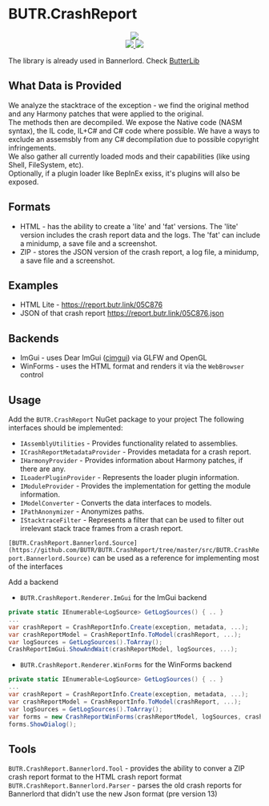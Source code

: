 # BUTR.CrashReport

<p align="center">
  <a href="https://www.nuget.org/packages/BUTR.CrashReport" alt="NuGet BUTR.CrashReport">
    <img src="https://img.shields.io/nuget/v/BUTR.CrashReport?label=NuGet%20BUTR.CrashReport&colorB=blue" />
  </a>
  </br>
  <a href="https://www.nuget.org/packages/BUTR.CrashReport.Renderer.ImGui" alt="NuGet BUTR.CrashReport.Renderer.ImGui">
    <img src="https://img.shields.io/nuget/v/BUTR.CrashReport.Renderer.ImGui?label=NuGet%20BUTR.CrashReport.Renderer.ImGui&colorB=blue" />
  </a>
  <a href="https://www.nuget.org/packages/BUTR.CrashReport.Renderer.WinForms" alt="NuGet BUTR.CrashReport.Renderer.WinForms">
    <img src="https://img.shields.io/nuget/v/BUTR.CrashReport.Renderer.WinForms?label=NuGet%20BUTR.CrashReport.Renderer.WinForms&colorB=blue" />
  </a>
</p>

The library is already used in Bannerlord. Check [ButterLib](https://www.nexusmods.com/mountandblade2bannerlord/mods/2018)

## What Data is Provided
We analyze the stacktrace of the exception - we find the original method and any Harmony patches that were applied to the original.  
The methods then are decompiled. We expose the Native code (NASM syntax), the IL code, IL+C# and C# code where possible. We have a ways to exclude an assemsbly from any C# decompilation due to possible copyright infringements.  
We also gather all currently loaded mods and their capabilities (like using Shell, FileSystem, etc).  
Optionally, if a plugin loader like BepInEx exiss, it's plugins will also be exposed.  

## Formats
* HTML - has the ability to create a 'lite' and 'fat' versions. The 'lite' version includes the crash report data and the logs. The 'fat' can include a minidump, a save file and a screenshot.
* ZIP - stores the JSON version of the crash report, a log file, a minidump, a save file and a screenshot.

## Examples
* HTML Lite - https://report.butr.link/05C876
* JSON of that crash report https://report.butr.link/05C876.json

## Backends
* ImGui - uses Dear ImGui ([cimgui](https://github.com/cimgui/cimgui)) via GLFW and OpenGL
* WinForms - uses the HTML format and renders it via the `WebBrowser` control

## Usage
Add the `BUTR.CrashReport` NuGet package to your project
The following interfaces should be implemented:
* `IAssemblyUtilities` - Provides functionality related to assemblies.
* `ICrashReportMetadataProvider` - Provides metadata for a crash report.
* `IHarmonyProvider` - Provides information about Harmony patches, if there are any.
* `ILoaderPluginProvider` - Represents the loader plugin information.
* `IModuleProvider` - Provides the implementation for getting the module information.
* `IModelConverter` - Converts the data interfaces to models.
* `IPathAnonymizer` - Anonymizes paths.
* `IStacktraceFilter` - Represents a filter that can be used to filter out irrelevant stack trace frames from a crash report.

`[BUTR.CrashReport.Bannerlord.Source](https://github.com/BUTR/BUTR.CrashReport/tree/master/src/BUTR.CrashReport.Bannerlord.Source)` can be used as a reference for implementing most of the interfaces

Add a backend
* `BUTR.CrashReport.Renderer.ImGui` for the ImGui backend
```csharp
private static IEnumerable<LogSource> GetLogSources() { .. }
...
var crashReport = CrashReportInfo.Create(exception, metadata, ...);
var crashReportModel = CrashReportInfo.ToModel(crashReport, ...);
var logSources = GetLogSources().ToArray();
CrashReportImGui.ShowAndWait(crashReportModel, logSources, ...);
```
* `BUTR.CrashReport.Renderer.WinForms` for the WinForms backend
```csharp
private static IEnumerable<LogSource> GetLogSources() { .. }
...
var crashReport = CrashReportInfo.Create(exception, metadata, ...);
var crashReportModel = CrashReportInfo.ToModel(crashReport, ...);
var logSources = GetLogSources().ToArray();
var forms = new CrashReportWinForms(crashReportModel, logSources, crashReportRendererUtilities);
forms.ShowDialog();
```

## Tools
`BUTR.CrashReport.Bannerlord.Tool` - provides the ability to conver a ZIP crash report format to the HTML crash report format
`BUTR.CrashReport.Bannerlord.Parser` - parses the old crash reports for Bannerlord that didn't use the new Json format (pre version 13)
